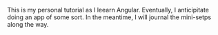 This is my personal tutorial as I leearn Angular.  Eventually, I anticipitate doing an app of some sort.  In the meantime, I will journal the mini-setps along the way.
